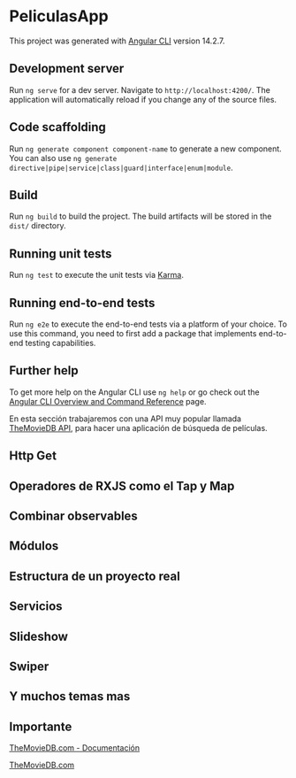 # PeliculasApp

This project was generated with [Angular CLI](https://github.com/angular/angular-cli) version 14.2.7.

## Development server

Run `ng serve` for a dev server. Navigate to `http://localhost:4200/`. The application will automatically reload if you change any of the source files.

## Code scaffolding

Run `ng generate component component-name` to generate a new component. You can also use `ng generate directive|pipe|service|class|guard|interface|enum|module`.

## Build

Run `ng build` to build the project. The build artifacts will be stored in the `dist/` directory.

## Running unit tests

Run `ng test` to execute the unit tests via [Karma](https://karma-runner.github.io).

## Running end-to-end tests

Run `ng e2e` to execute the end-to-end tests via a platform of your choice. To use this command, you need to first add a package that implements end-to-end testing capabilities.

## Further help

To get more help on the Angular CLI use `ng help` or go check out the [Angular CLI Overview and Command Reference](https://angular.io/cli) page.

En esta sección trabajaremos con una API muy popular llamada [TheMovieDB API](https://www.themoviedb.org/?language=es), para hacer una aplicación de búsqueda de películas.

## Http Get

## Operadores de RXJS como el Tap y Map

## Combinar observables

## Módulos

## Estructura de un proyecto real

## Servicios

## Slideshow

## Swiper

## Y muchos temas mas

## Importante

[TheMovieDB.com - Documentación](https://developers.themoviedb.org/3/getting-started)

[TheMovieDB.com](https://www.themoviedb.org/?language=es)
